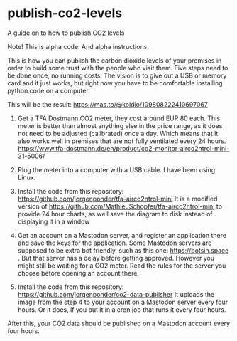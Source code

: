 # publish-co2-levels
A guide on to how to publish CO2 levels

Note! This is alpha code. And alpha instructions.

This is how you can publish the carbon dioxide levels of your premises in order to build some trust with the people who visit them. Five steps need to be done once, no running costs. The vision is to give out a USB or memory card and it just works, but right now you have to be comfortable installing python code on a computer.

This will be the result: https://mas.to/@koldio/109808222410697067

1. Get a TFA Dostmann CO2 meter, they cost around EUR 80 each. This meter is better than almost anything else in the price range, as it does not need to be adjusted (calibrated) once a day. Which means that it also works well in premises that are not fully ventilated every 24 hours. https://www.tfa-dostmann.de/en/product/co2-monitor-airco2ntrol-mini-31-5006/

2. Plug the meter into a computer with a USB cable. I have been using Linux.

3. Install the code from this repository: https://github.com/jorgenponder/tfa-airco2ntrol-mini It is a modified version of https://github.com/MathieuSchopfer/tfa-airco2ntrol-mini to provide 24 hour charts, as well save the diagram to disk instead of displaying it in a window

4. Get an account on a Mastodon server, and register an application there and save the keys for the application. Some Mastodon servers are supposed to be extra bot friendly, such as this one: https://botsin.space . But that server has a delay before getting approved. However you might still be waiting for a CO2 meter. Read the rules for the server you choose before opening an account there.

5. Install the code from this repository: https://github.com/jorgenponder/co2-data-publisher It uploads the image from the step 4 to your account on a Mastodon server every four hours. Or it does, if you put it in a cron job that runs it every four hours.

After this, your CO2 data should be published on a Mastodon account every four hours.
